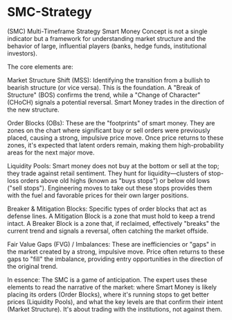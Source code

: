 # SMC-Strategy
(SMC) Multi-Timeframe Strategy Smart Money Concept is not a single indicator but a framework for understanding market structure and the behavior of large, influential players (banks, hedge funds, institutional investors).

The core elements are:

Market Structure Shift (MSS): Identifying the transition from a bullish to bearish structure (or vice versa). This is the foundation. A "Break of Structure" (BOS) confirms the trend, while a "Change of Character" (CHoCH) signals a potential reversal. Smart Money trades in the direction of the new structure.

Order Blocks (OBs): These are the "footprints" of smart money. They are zones on the chart where significant buy or sell orders were previously placed, causing a strong, impulsive price move. Once price returns to these zones, it's expected that latent orders remain, making them high-probability areas for the next major move.

Liquidity Pools: Smart money does not buy at the bottom or sell at the top; they trade against retail sentiment. They hunt for liquidity—clusters of stop-loss orders above old highs (known as "buys stops") or below old lows ("sell stops"). Engineering moves to take out these stops provides them with the fuel and favorable prices for their own larger positions.

Breaker & Mitigation Blocks: Specific types of order blocks that act as defense lines. A Mitigation Block is a zone that must hold to keep a trend intact. A Breaker Block is a zone that, if reclaimed, effectively "breaks" the current trend and signals a reversal, often catching the market offside.

Fair Value Gaps (FVG) / Imbalances: These are inefficiencies or "gaps" in the market created by a strong, impulsive move. Price often returns to these gaps to "fill" the imbalance, providing entry opportunities in the direction of the original trend.

In essence: The SMC is a game of anticipation. The expert uses these elements to read the narrative of the market: where Smart Money is likely placing its orders (Order Blocks), where it's running stops to get better prices (Liquidity Pools), and what the key levels are that confirm their intent (Market Structure). It's about trading with the institutions, not against them.
